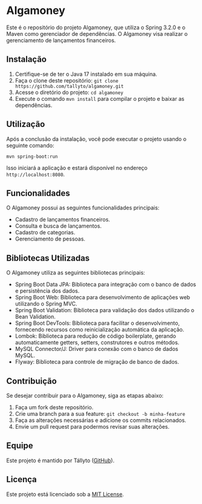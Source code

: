 # Algamoney

Este é o repositório do projeto Algamoney, que utiliza o Spring 3.2.0 e o Maven como gerenciador de dependências. O
Algamoney visa realizar o gerenciamento de lançamentos financeiros.

## Instalação

1. Certifique-se de ter o Java 17 instalado em sua máquina.
2. Faça o clone deste repositório: `git clone https://github.com/tallyto/algamoney.git`
3. Acesse o diretório do projeto: `cd algamoney`
4. Execute o comando `mvn install` para compilar o projeto e baixar as dependências.

## Utilização

Após a conclusão da instalação, você pode executar o projeto usando o seguinte comando:

```
mvn spring-boot:run
```

Isso iniciará a aplicação e estará disponível no endereço `http://localhost:8080`.

## Funcionalidades

O Algamoney possui as seguintes funcionalidades principais:

- Cadastro de lançamentos financeiros.
- Consulta e busca de lançamentos.
- Cadastro de categorias.
- Gerenciamento de pessoas.

## Bibliotecas Utilizadas

O Algamoney utiliza as seguintes bibliotecas principais:

- Spring Boot Data JPA: Biblioteca para integração com o banco de dados e persistência dos dados.
- Spring Boot Web: Biblioteca para desenvolvimento de aplicações web utilizando o Spring MVC.
- Spring Boot Validation: Biblioteca para validação dos dados utilizando o Bean Validation.
- Spring Boot DevTools: Biblioteca para facilitar o desenvolvimento, fornecendo recursos como reinicialização automática
  da aplicação.
- Lombok: Biblioteca para redução de código boilerplate, gerando automaticamente getters, setters, construtores e outros
  métodos.
- MySQL Connector/J: Driver para conexão com o banco de dados MySQL.
- Flyway: Biblioteca para controle de migração de banco de dados.

## Contribuição

Se desejar contribuir para o Algamoney, siga as etapas abaixo:

1. Faça um fork deste repositório.
2. Crie uma branch para a sua feature: `git checkout -b minha-feature`
3. Faça as alterações necessárias e adicione os commits relacionados.
4. Envie um pull request para podermos revisar suas alterações.

## Equipe

Este projeto é mantido por Tállyto ([GitHub](https://github.com/tallyto)).

## Licença

Este projeto está licenciado sob a [MIT License](https://opensource.org/licenses/MIT).
